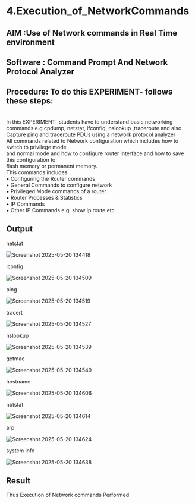 # 4.Execution_of_NetworkCommands
## AIM :Use of Network commands in Real Time environment
## Software : Command Prompt And Network Protocol Analyzer
## Procedure: To do this EXPERIMENT- follows these steps:
<BR>
In this EXPERIMENT- students have to understand basic networking commands e.g cpdump, netstat, ifconfig, nslookup ,traceroute and also Capture ping and traceroute PDUs using a network protocol analyzer 
<BR>
All commands related to Network configuration which includes how to switch to privilege mode
<BR>
and normal mode and how to configure router interface and how to save this configuration to
<BR>
flash memory or permanent memory.
<BR>
This commands includes
<BR>
• Configuring the Router commands
<BR>
• General Commands to configure network
<BR>
• Privileged Mode commands of a router 
<BR>
• Router Processes & Statistics
<BR>
• IP Commands
<BR>
• Other IP Commands e.g. show ip route etc.
<BR>

## Output

netstat

![Screenshot 2025-05-20 134418](https://github.com/user-attachments/assets/16707c92-51e7-4ab3-b7ac-82ef6aa37baf)

iconfig

![Screenshot 2025-05-20 134509](https://github.com/user-attachments/assets/03103235-d7ec-44c9-aed8-7ac660bdfefa)

ping

![Screenshot 2025-05-20 134519](https://github.com/user-attachments/assets/d70251bd-0c30-4aa4-a8d4-a3925627e521)

tracert

![Screenshot 2025-05-20 134527](https://github.com/user-attachments/assets/77398b9e-3198-47c4-8573-71bf6d86b377)

nslookup

![Screenshot 2025-05-20 134539](https://github.com/user-attachments/assets/b438df3b-ea19-4e1d-8f43-f966bd001daa)

getmac

![Screenshot 2025-05-20 134549](https://github.com/user-attachments/assets/ad335fe0-73ae-4d9c-a766-2d68713468d4)

hostname

![Screenshot 2025-05-20 134606](https://github.com/user-attachments/assets/729a8d5e-45c6-4113-ab4c-e745a4f530f1)

nbtstat

![Screenshot 2025-05-20 134614](https://github.com/user-attachments/assets/563fc441-8b04-451c-af84-7d95b9ebeb55)

arp

![Screenshot 2025-05-20 134624](https://github.com/user-attachments/assets/91f594df-de40-4cf5-9a48-238fe99e00c3)

system info

![Screenshot 2025-05-20 134638](https://github.com/user-attachments/assets/005fd900-8aa4-4724-b9e9-6889d3a1115f)


## Result
Thus Execution of Network commands Performed 
